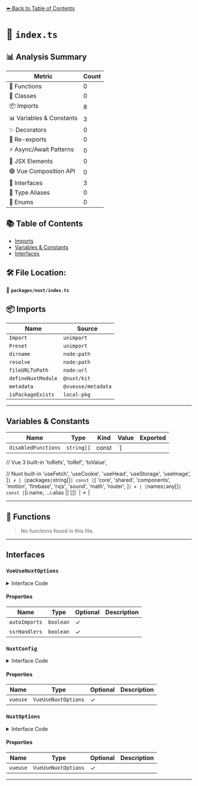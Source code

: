 [⬅️ Back to Table of Contents](../../index.md)

# 📄 `index.ts`

## 📊 Analysis Summary

| Metric | Count |
|--------|-------|
| 🔧 Functions | 0 |
| 🧱 Classes | 0 |
| 📦 Imports | 8 |
| 📊 Variables & Constants | 3 |
| ✨ Decorators | 0 |
| 🔄 Re-exports | 0 |
| ⚡ Async/Await Patterns | 0 |
| 💠 JSX Elements | 0 |
| 🟢 Vue Composition API | 0 |
| 📐 Interfaces | 3 |
| 📑 Type Aliases | 0 |
| 🎯 Enums | 0 |

## 📚 Table of Contents

- [Imports](#imports)
- [Variables & Constants](#variables-constants)
- [Interfaces](#interfaces)

## 🛠️ File Location:
📂 **`packages/nuxt/index.ts`**

## 📦 Imports

| Name | Source |
|------|--------|
| `Import` | `unimport` |
| `Preset` | `unimport` |
| `dirname` | `node:path` |
| `resolve` | `node:path` |
| `fileURLToPath` | `node:url` |
| `defineNuxtModule` | `@nuxt/kit` |
| `metadata` | `@vueuse/metadata` |
| `isPackageExists` | `local-pkg` |


---

## Variables & Constants

| Name | Type | Kind | Value | Exported |
|------|------|------|-------|----------|
| `disabledFunctions` | `string[]` | const | `[
  // Vue 3 built-in
  'toRefs',
  'toRef',
  'toValue',

  // Nuxt built-in
  'useFetch',
  'useCookie',
  'useHead',
  'useStorage',
  'useImage',
]` | ✗ |
| `packages` | `string[]` | const | `[
  'core',
  'shared',
  'components',
  'motion',
  'firebase',
  'rxjs',
  'sound',
  'math',
  'router',
]` | ✗ |
| `names` | `any[]` | const | `[i.name, ...i.alias || []]` | ✗ |


---

## 🔧 Functions

> No functions found in this file.


---

## Interfaces

### `VueUseNuxtOptions`

<details><summary>Interface Code</summary>

```ts
export interface VueUseNuxtOptions {
  /**
   * @default true
   */
  autoImports?: boolean

  /**
   * @experimental
   * @default false
   */
  ssrHandlers?: boolean
}
```
</details>

#### Properties

| Name | Type | Optional | Description |
|------|------|----------|-------------|
| `autoImports` | `boolean` | ✓ |  |
| `ssrHandlers` | `boolean` | ✓ |  |

### `NuxtConfig`

<details><summary>Interface Code</summary>

```ts
interface NuxtConfig {
    vueuse?: VueUseNuxtOptions
  }
```
</details>

#### Properties

| Name | Type | Optional | Description |
|------|------|----------|-------------|
| `vueuse` | `VueUseNuxtOptions` | ✓ |  |

### `NuxtOptions`

<details><summary>Interface Code</summary>

```ts
interface NuxtOptions {
    vueuse?: VueUseNuxtOptions
  }
```
</details>

#### Properties

| Name | Type | Optional | Description |
|------|------|----------|-------------|
| `vueuse` | `VueUseNuxtOptions` | ✓ |  |


---